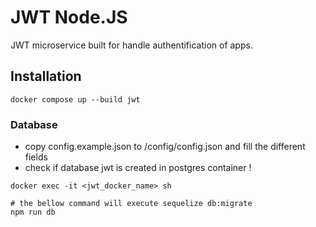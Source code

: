# JWT Node.JS
JWT microservice built for handle authentification of apps.

## Installation
````
docker compose up --build jwt 
````

### Database
* copy config.example.json to /config/config.json and fill the different fields
* check if database jwt is created in postgres container !
````
docker exec -it <jwt_docker_name> sh

# the bellow command will execute sequelize db:migrate 
npm run db
````

